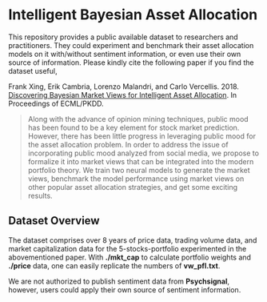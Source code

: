 # Intelligent Bayesian Asset Allocation

This repository provides a public available dataset to researchers and practitioners. They could experiment and benchmark their asset allocation models on it with/without sentiment information, or even use their own source of information. Please kindly cite the following paper if you find the dataset useful,  

Frank Xing, Erik Cambria, Lorenzo Malandri, and Carlo Vercellis. 2018. [Discovering Bayesian Market Views for Intelligent Asset Allocation](https://arxiv.org/pdf/1802.09911.pdf). In Proceedings of ECML/PKDD.
> Along with the advance of opinion mining techniques, public mood has been found to be a key element for stock market prediction. However, there has been little progress in leveraging public mood for the asset allocation problem. In order to address the issue of incorporating public mood analyzed from social media, we propose to formalize it into market views that can be integrated into the
modern portfolio theory. We train two neural models to generate the market views, benchmark the model performance using market views on other popular asset allocation strategies, and get some exciting results.

## Dataset Overview

The dataset comprises over 8 years of price data, trading volume data, and market capitalization data for the 5-stocks-portfolio experimented in the abovementioned paper. With **./mkt_cap** to calculate portfolio weights and **./price** data, one can easily replicate the numbers of **vw_pfl.txt**.

We are not authorized to publish sentiment data from **Psychsignal**, however, users could apply their own source of sentiment information.  
